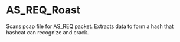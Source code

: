 # AS_REQ_Roast
Scans pcap file for AS_REQ packet. Extracts data to form a hash that hashcat can recognize and crack.
